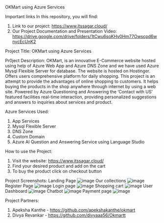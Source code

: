  OKMart using Azure Services
 
 Important links
 In this repository, you will find:
 1. Link to our project: https://www.itssagar.cloud/
 2. Our Project Documentation and Presentation Video:
    https://drive.google.com/drive/folders/1tCwu6soKHv0Hm77Owscpd6wnycEcUnK2

 Project Title: OKMart using Azure Services

 Pr0ject Description: 
OKMart, is an innovative E-Commerce website hosted using help of Azure Web App and Azure DNS Zone and we have used Azure Mysql Flexible Server for database. The website is hosted on Hostinger. Offers users comprehensive platform for daily shopping. This project is an attempt to provide the advantages of online shopping to customers. It helps buying the products in the shop anywhere through internet by using a web site. Powered by Azure Questioning and Answering the ‘Contact with US’ featured facilities real-time interaction, providing personalized suggestions and answers to inquiries about services and product. 

Azure Services Used:
1. App Services
2. Mysql Flexible Server
3. DNS Zone
4. Custom Domain
5. Azure AI Question and Answering Service using Language Studio

How to use the Project:
1. Visit the website: https://www.itssagar.cloud/
2. Find your desired product and add on the cart
3. To buy the product click on checkout button

Project Screenshots:
Landing Page
![image](https://github.com/SagarShinde7/OKMart/assets/106909440/c0ae3ff1-cfec-4e62-9875-5cec79d77cf1)
Our collections
![image](https://github.com/SagarShinde7/OKMart/assets/106909440/e59d7e49-052b-4815-9a38-14206a970822)
Register Page
![image](https://github.com/SagarShinde7/OKMart/assets/106909440/fe64bceb-6da2-4239-93cf-1c43eac17a29)
Login page
![image](https://github.com/SagarShinde7/OKMart/assets/106909440/fd30dd49-6a06-43bc-a602-0712383a507e)
Shopping cart
![image](https://github.com/SagarShinde7/OKMart/assets/106909440/5b89ac3f-4425-41c2-9ee9-572b723e6ea2)
User Dashboard
![image](https://github.com/SagarShinde7/OKMart/assets/106909440/39b866b5-869d-4cb9-862d-36145dd6fcbf)
Chatbot
![image](https://github.com/SagarShinde7/OKMart/assets/106909440/fb97565a-befe-47c4-b871-3cd48130d17b)
Payment page
![image](https://github.com/SagarShinde7/OKMart/assets/106909440/55425a70-e946-427d-acb0-14554c769853)


Project Partners:
1. Apeksha Kanthe - https://github.com/apekshakanthe/okmart
2. Divya Revankar - https://github.com/divyaaa56/Okmartt
